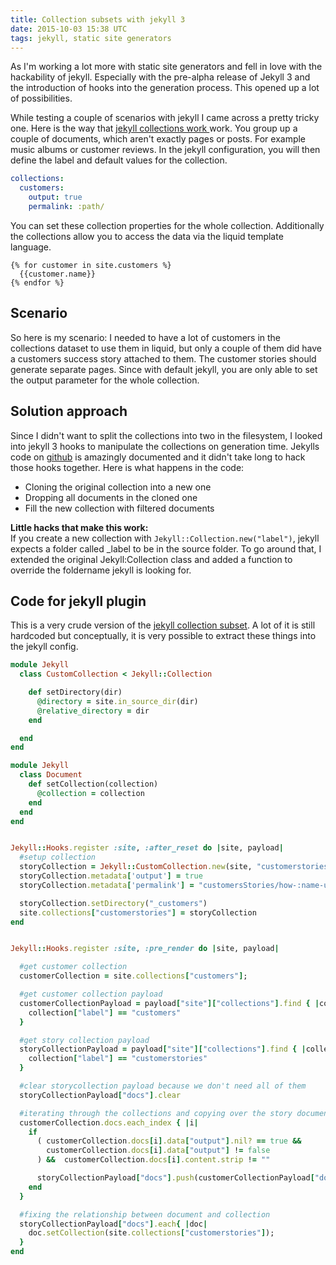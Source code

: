 ```yaml
---
title: Collection subsets with jekyll 3
date: 2015-10-03 15:38 UTC
tags: jekyll, static site generators
---
```


As I'm working a lot more with static site generators and fell in love with the hackability of jekyll. Especially with the pre-alpha release of Jekyll 3 and the introduction of hooks into the generation process. This opened up a lot of possibilities.

While testing a couple of scenarios with jekyll I came across a pretty tricky one. Here is the way that [jekyll collections work ](http://jekyllrb.com/docs/collections/) work. You group up a couple of documents, which aren't exactly pages or posts. For example music albums or customer reviews. In the jekyll configuration, you will then define the label and default values for the collection.

~~~ yaml
collections:
  customers:
    output: true
    permalink: :path/
~~~

You can set these collection properties for the whole collection. Additionally the collections allow you to access the data via the liquid template language.

~~~liquid
{% for customer in site.customers %}
  {{customer.name}}
{% endfor %}
~~~

## Scenario
So here is my scenario: I needed to have a lot of customers in the collections dataset to use them in liquid, but only a couple of them did have a customers success story attached to them. The customer stories should generate separate pages.
Since with default jekyll, you are only able to set the output parameter for the whole collection.

## Solution approach
Since I didn't want to split the collections into two in the filesystem, I looked into jekyll 3 hooks to manipulate the collections on generation time. Jekylls code on [github](https://github.com/jekyll/jekyll) is amazingly documented and it didn't take long to hack those hooks together.
Here is what happens in the code:
* Cloning the original collection into a new one
* Dropping all documents in the cloned one
* Fill the new collection with filtered documents

__Little hacks that make this work:__  
If you create a new collection with `Jekyll::Collection.new("label")`, jekyll expects a folder called \_label to be in the source folder. To go around that, I extended the original Jekyll:Collection class and added a function to override the foldername jekyll is looking for.

## Code for jekyll plugin
This is a very crude version of the [jekyll collection subset](https://gist.github.com/Haroldchen/a87cec561ddd0201fa78). A lot of it is still hardcoded but conceptually, it is very possible to extract these things into the jekyll config.



~~~ruby
module Jekyll
  class CustomCollection < Jekyll::Collection

    def setDirectory(dir)
      @directory = site.in_source_dir(dir)
      @relative_directory = dir
    end

  end
end

module Jekyll
  class Document
    def setCollection(collection)
      @collection = collection
    end
  end
end


Jekyll::Hooks.register :site, :after_reset do |site, payload|
  #setup collection
  storyCollection = Jekyll::CustomCollection.new(site, "customerstories")
  storyCollection.metadata['output'] = true
  storyCollection.metadata['permalink'] = "customersStories/how-:name-uses-product/"

  storyCollection.setDirectory("_customers")
  site.collections["customerstories"] = storyCollection
end


Jekyll::Hooks.register :site, :pre_render do |site, payload|

  #get customer collection
  customerCollection = site.collections["customers"];

  #get customer collection payload
  customerCollectionPayload = payload["site"]["collections"].find { |collection|
    collection["label"] == "customers"
  }

  #get story collection payload
  storyCollectionPayload = payload["site"]["collections"].find { |collection|
    collection["label"] == "customerstories"
  }

  #clear storycollection payload because we don't need all of them
  storyCollectionPayload["docs"].clear

  #iterating through the collections and copying over the story documents
  customerCollection.docs.each_index { |i|
    if
      ( customerCollection.docs[i].data["output"].nil? == true &&
        customerCollection.docs[i].data["output"] != false
      ) &&  customerCollection.docs[i].content.strip != ""

      storyCollectionPayload["docs"].push(customerCollectionPayload["docs"][i])
    end
  }

  #fixing the relationship between document and collection
  storyCollectionPayload["docs"].each{ |doc|
    doc.setCollection(site.collections["customerstories"]);
  }
end
~~~
